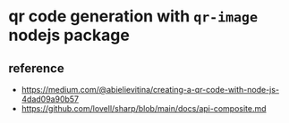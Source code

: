 # qr code generation with `qr-image` nodejs package


## reference

- https://medium.com/@abielievitina/creating-a-qr-code-with-node-js-4dad09a90b57
- https://github.com/lovell/sharp/blob/main/docs/api-composite.md
